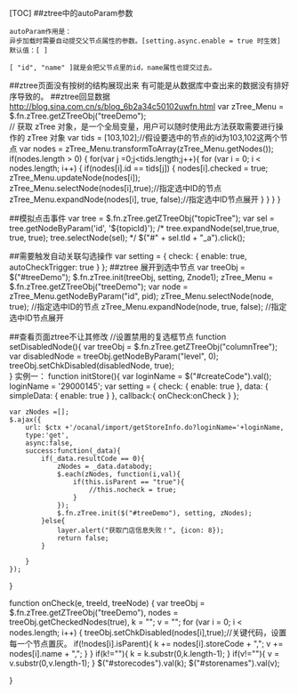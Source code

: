 [TOC]
##ztree中的autoParam参数
```
autoParam作用是：
异步加载时需要自动提交父节点属性的参数。[setting.async.enable = true 时生效]
默认值：[ ]

[ "id", "name" ]就是会把父节点里的id，name属性也提交过去。
```
##ztree页面没有按树的结构展现出来
有可能是从数据库中查出来的数据没有排好序导致的。
##ztree回显数据
http://blog.sina.com.cn/s/blog_6b2a34c50102uwfn.html
var zTree_Menu = $.fn.zTree.getZTreeObj("treeDemo");    
// 获取 zTree 对象，是一个全局变量，用户可以随时使用此方法获取需要进行操作的 zTree 对象
var tids = [103,102];//假设要选中的节点的id为103,102这两个节点
var nodes = zTree_Menu.transformToArray(zTree_Menu.getNodes());
if(nodes.length > 0) {
    for(var j =0;j<tids.length;j++){
        for (var i = 0; i < nodes.length; i++) {
            if(nodes[i].id == tids[j]) {
                nodes[i].checked = true;
                zTree_Menu.updateNode(nodes[i]);
                zTree_Menu.selectNode(nodes[i],true);//指定选中ID的节点
                zTree_Menu.expandNode(nodes[i], true, false);//指定选中ID节点展开
            }
        }
    }
}

##模拟点击事件
var tree = $.fn.zTree.getZTreeObj("topicTree");
var sel = tree.getNodeByParam('id', '${topicId}');
/* tree.expandNode(sel,true,true, true, true);
                    tree.selectNode(sel); */
$("#" + sel.tId + "_a").click();

##需要触发自动关联勾选操作
var setting = {
    check: {
        enable: true,
        autoCheckTrigger: true
    }
};
##ztree 展开到选中节点
var treeObj = $("#treeDemo");
$.fn.zTree.init(treeObj, setting, Znode1);
zTree_Menu = $.fn.zTree.getZTreeObj("treeDemo");
var node = zTree_Menu.getNodeByParam("id", pid);
zTree_Menu.selectNode(node, true); //指定选中ID的节点
zTree_Menu.expandNode(node, true, false); //指定选中ID节点展开
<!-- treeDemo 就是你显示树的网页中DIV的ID -->
<!-- Znode1 是你的树的JSOn数据 -->
<!-- pid  就是你指定要选中 或者要展开节点的 ID -->
<!-- node 获取你指定ID的节点 -->
<!-- selectNode 方法是选中指定的节点 -->
<!-- expandNode 方法是展开你指定ID的几点方法 -->
##查看页面ztree不让其修改
//设置禁用的复选框节点
function setDisabledNode(){
      var treeObj = $.fn.zTree.getZTreeObj("columnTree");
      var disabledNode = treeObj.getNodeByParam("level", 0);
      treeObj.setChkDisabled(disabledNode, true);   
}
实例一：
function initStore(){
    var loginName = $("#createCode").val();
    loginName = '29000145';
    var setting = {
        check: {
            enable: true
        },
        data: {
            simpleData: {
                enable: true
            }
        },
        callback:{
            onCheck:onCheck
        }
    };

    var zNodes =[];
    $.ajax({
        url: $ctx +'/ocanal/import/getStoreInfo.do?loginName='+loginName,
        type:'get',
        async:false,
        success:function(_data){
            if(_data.resultCode == 0){
                zNodes = _data.databody;
                $.each(zNodes, function(i,val){
                    if(this.isParent == "true"){
                        //this.nocheck = true;
                    }
                });
                $.fn.zTree.init($("#treeDemo"), setting, zNodes);
            }else{
                layer.alert("获取门店信息失败！", {icon: 8});
                return false;
            }

        }
    });
}

function onCheck(e, treeId, treeNode) {
    var treeObj = $.fn.zTree.getZTreeObj("treeDemo"),
    nodes = treeObj.getCheckedNodes(true),
    k = "";
    v = "";
    for (var i = 0; i < nodes.length; i++) {
        treeObj.setChkDisabled(nodes[i],true);//关键代码，设置每一个节点置灰。
        if(!nodes[i].isParent){
            k += nodes[i].storeCode + ",";
            v += nodes[i].name + ",";
        }
    }
    if(k!=""){
        k = k.substr(0,k.length-1);
    }
    if(v!=""){
        v = v.substr(0,v.length-1);
    }
    $("#storecodes").val(k);
    $("#storenames").val(v);
    
}

